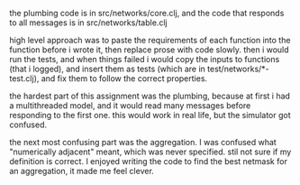 the plumbing code is in src/networks/core.clj, and the code that responds to all messages is in src/networks/table.clj

high level approach was to paste the requirements of each function into the function before i wrote it, then replace prose with code slowly.
then i would run the tests, and when things failed i would copy the inputs to functions (that i logged),
and insert them as tests (which are in test/networks/*-test.clj), and fix them to follow the correct properties.

the hardest part of this assignment was the plumbing, because at first i had a multithreaded model, and it would read many messages
before responding to the first one. this would work in real life, but the simulator got confused.

the next most confusing part was the aggregation. I was confused what "numerically adjacent" meant, which was never specified.
stil not sure if my definition is correct. I enjoyed writing the code to find the best netmask for an aggregation, it made me feel clever.
